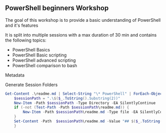 ## PowerShell beginners Workshop

The goal of this workshop is to provide a basic understanding of PowerShell and it's features

It is split into multiple sessions with a max duration of 30 min and contains the following topics:
* PowerShell Basics
* PowerShell Basic scripting
* PowerShell advanced scripting
* PowerShell comparison to bash





Metadata

Generate Session Folders

``` ps1
Get-Content .\readme.md | Select-String "\* PowerShell" | ForEach-Object {
    $sessionPath = ".\$($_.ToString().Substring(2))"
    New-Item -Path $sessionPath -Type Directory -EA SilentlyContinue
    if (-not (Test-Path -Path $sessionPath\readme.md)) {
        New-Item -Path $sessionPath\readme.md -Type file -EA SilentlyContinue
    }
    Set-Content -Path  $sessionPath\readme.md -Value "## $($_.ToString().Substring(2))"
    }
```